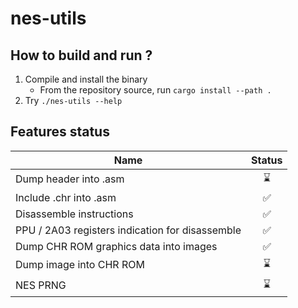 # nes-utils

## How to build and run ?

1. Compile and install the binary
    - From the repository source, run `cargo install --path .`
2. Try `./nes-utils --help`

## Features status

Name           | Status
-------------  |:-------------:
Dump header into .asm | ⌛
Include .chr into .asm | ✅
Disassemble instructions | ✅
PPU / 2A03 registers indication for disassemble | ✅
Dump CHR ROM graphics data into images | ✅
Dump image into CHR ROM | ⌛
NES PRNG | ⌛
